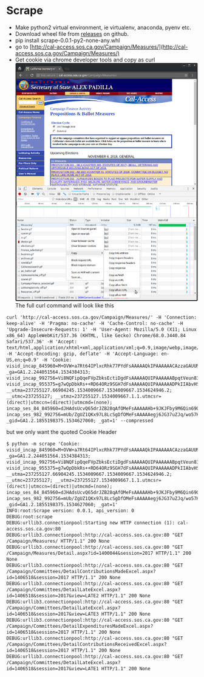 # Scrape
* Make python2 virtual environment, ie virtualenv, anaconda, pyenv etc.
* Download wheel file from [releases](https://github.com/aaj-github/datasci-congressional-data/releases/download/v0.0.1/scrape-0.0.1-py2-none-any.whl) on github.
* pip install scrape-0.0.1-py2-none-any.whl
* go to [http://cal-access.sos.ca.gov/Campaign/Measures/](http://cal-access.sos.ca.gov/Campaign/Measures/)
* Get cookie via chrome developer tools and copy as curl ![copy as curl](docs/copy_as_curl.png)
The full curl command will look like this
```
curl 'http://cal-access.sos.ca.gov/Campaign/Measures/' -H 'Connection: keep-alive' -H 'Pragma: no-cache' -H 'Cache-Control: no-cache' -H 'Upgrade-Insecure-Requests: 1' -H 'User-Agent: Mozilla/5.0 (X11; Linux x86_64) AppleWebKit/537.36 (KHTML, like Gecko) Chrome/68.0.3440.84 Safari/537.36' -H 'Accept: text/html,application/xhtml+xml,application/xml;q=0.9,image/webp,image/apng,*/*;q=0.8' -H 'Accept-Encoding: gzip, deflate' -H 'Accept-Language: en-US,en;q=0.9' -H 'Cookie: visid_incap_845960=M+OVW+a7Rt64IPlxcRhk77PYdFsAAAAAQkIPAAAAAACAzzaGAUUMqVJZl3HQgUTSdEc8OnbTmEZ+; _ga=GA1.2.244051564.1534384313; visid_incap_992756=Vi8NQFipQqeFVpZbksEctiDgdFsAAAAAQUIPAAAAAABpqtVeun83n+VBY4013cwr; visid_incap_955375=g7wQpDbkRs++RD64ORz9SGH7dFsAAAAAQUIPAAAAAADPkIIAbvHSaKvk9rIf0gvo; __utma=237255127.66904245.1534009667.1534009667.1534624946.2; __utmc=237255127; __utmz=237255127.1534009667.1.1.utmcsr=(direct)|utmccn=(direct)|utmcmd=(none); incap_ses_84_845960=dJHAdsUcvQ65drJZB28qAfOMeFsAAAAAHb+9JKJFby9M6Qin69QZTQ==; incap_ses_982_992756=mUb/ZgUZ1QKx97L8LcSgDfOMeFsAAAAAegj6JG37uZJq/wo57KyyqQ==; _gid=GA1.2.1855198375.1534627060; _gat=1' --compressed
```
but we only want the quoted Cookie Header
```
$ python -m scrape 'Cookie: visid_incap_845960=M+OVW+a7Rt64IPlxcRhk77PYdFsAAAAAQkIPAAAAAACAzzaGAUUMqVJZl3HQgUTSdEc8OnbTmEZ+; _ga=GA1.2.244051564.1534384313; visid_incap_992756=Vi8NQFipQqeFVpZbksEctiDgdFsAAAAAQUIPAAAAAABpqtVeun83n+VBY4013cwr; visid_incap_955375=g7wQpDbkRs++RD64ORz9SGH7dFsAAAAAQUIPAAAAAADPkIIAbvHSaKvk9rIf0gvo; __utma=237255127.66904245.1534009667.1534009667.1534624946.2; __utmc=237255127; __utmz=237255127.1534009667.1.1.utmcsr=(direct)|utmccn=(direct)|utmcmd=(none); incap_ses_84_845960=dJHAdsUcvQ65drJZB28qAfOMeFsAAAAAHb+9JKJFby9M6Qin69QZTQ==; incap_ses_982_992756=mUb/ZgUZ1QKx97L8LcSgDfOMeFsAAAAAegj6JG37uZJq/wo57KyyqQ==; _gid=GA1.2.1855198375.1534627060; _gat=1'
INFO:root:Scrape version: 0.0.1, api_version: 0
DEBUG:root:scrape
DEBUG:urllib3.connectionpool:Starting new HTTP connection (1): cal-access.sos.ca.gov:80
DEBUG:urllib3.connectionpool:http://cal-access.sos.ca.gov:80 "GET /Campaign/Measures/ HTTP/1.1" 200 None
DEBUG:urllib3.connectionpool:http://cal-access.sos.ca.gov:80 "GET /Campaign/Measures/Detail.aspx?id=1400044&session=2017 HTTP/1.1" 200 None
DEBUG:urllib3.connectionpool:http://cal-access.sos.ca.gov:80 "GET /Campaign/Committees/DetailContributionsMadeExcel.aspx?id=1406518&session=2017 HTTP/1.1" 200 None
DEBUG:urllib3.connectionpool:http://cal-access.sos.ca.gov:80 "GET /Campaign/Committees/DetailLateExcel.aspx?id=1406518&session=2017&view=LATE2 HTTP/1.1" 200 None
DEBUG:urllib3.connectionpool:http://cal-access.sos.ca.gov:80 "GET /Campaign/Committees/DetailLateExcel.aspx?id=1406518&session=2017&view=LATE3 HTTP/1.1" 200 None
DEBUG:urllib3.connectionpool:http://cal-access.sos.ca.gov:80 "GET /Campaign/Committees/DetailExpendituresMadeExcel.aspx?id=1406518&session=2017 HTTP/1.1" 200 None
DEBUG:urllib3.connectionpool:http://cal-access.sos.ca.gov:80 "GET /Campaign/Committees/DetailContributionsReceivedExcel.aspx?id=1406518&session=2017 HTTP/1.1" 200 None
DEBUG:urllib3.connectionpool:http://cal-access.sos.ca.gov:80 "GET /Campaign/Committees/DetailLateExcel.aspx?id=1406518&session=2017&view=LATE1 HTTP/1.1" 200 None
```
